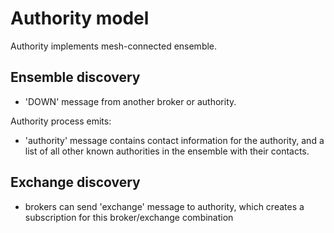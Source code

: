 # Authority model
Authority implements mesh-connected ensemble.

## Ensemble discovery
 * 'DOWN' message from another broker or authority.

Authority process emits:
 * 'authority' message contains contact information for the authority, and a list
   of all other known authorities in the ensemble with their contacts.
   
## Exchange discovery

 * brokers can send 'exchange' message to authority, which creates a subscription
   for this broker/exchange combination